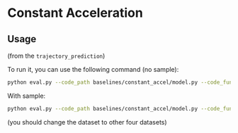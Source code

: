 # Constant Acceleration


## Usage


(from the `trajectory_prediction`)


To run it, you can use the following command (no sample):
```bash
python eval.py --code_path baselines/constant_accel/model.py --code_function predict_trajectory --code_args "{'sample':False}" --test --dataset eth
```

With sample:
```bash
python eval.py --code_path baselines/constant_accel/model.py --code_function predict_trajectory --code_args "{'sample':True}" --test --dataset eth
```

(you should change the dataset to other four datasets)
